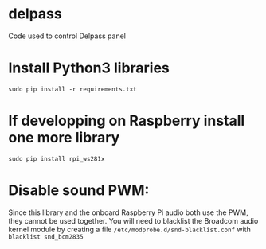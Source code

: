 # delpass
Code used to control Delpass panel

# Install Python3 libraries
`sudo pip install -r requirements.txt`

# If developping on Raspberry install one more library
`sudo pip install rpi_ws281x`

# Disable sound PWM:
Since this library and the onboard Raspberry Pi audio both use the PWM, they cannot be used together. You will need to blacklist the Broadcom audio kernel module by creating a file `/etc/modprobe.d/snd-blacklist.conf` with `blacklist snd_bcm2835`
